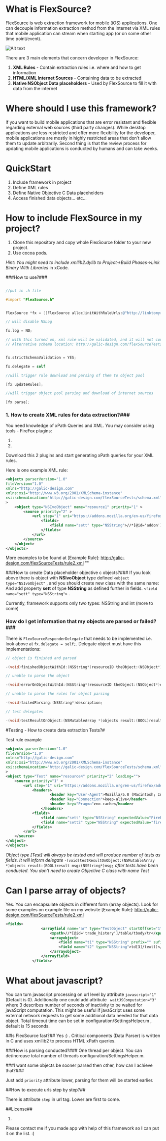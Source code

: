 What is FlexSource?
================

FlexSource is web extraction framework for mobile (iOS) applications. One can decouple information extraction method from the Internet via XML rules that mobile application can stream when starting app (or on some other time point/event). 



![Alt text](http://galic-design.com/flexSourceTests/shot.png)



There are 3 main elements that concern developer in FlexSource:

1. **XML Rules** - Contain extraction rules i.e. where and how to get information
2. **HTML/XML Internet Sources** - Containing data to be extracted
3. **Native NSObject Data placeholders** - Used by FlexSource to fill it with data from the internet

Where should I use this framework?
=======================
If you want to build mobile applications that are error resistant and flexible regarding external web sources (third party changes). While desktop applications are less restricted and offer more flexibility for the developer, mobile applications are mostly in highly restricted areas that don’t allow them to update arbitrarily. Second thing is that the review process for updating mobile applications is conducted by humans and can take weeks. 

QuickStart
========
1. Include framework in project
2. Define XML rules
3. Define Native Objective C Data placeholders
4. Access finished data objects... etc...


How to include FlexSource in my project?
=======================

1. Clone this repository and copy whole FlexSource folder to your new project. 
2. Use cocoa pods.

*Hint: You might need to include xmllib2.dylib to Project->Build Phases->Link Binary With Libraries* in xCode.
 
###How to use?###

```objective-c

//put in .h file

#import "FlexSource.h"


FlexSource *fx = [[FlexSource alloc]initWithRuleUrls:@"http://linktomyrule.com/rule.xml"]; 

// will disable NSLog 

fx.log = NO; 

// with this turned on, xml rule will be validated, and it will not continue if it is not xsd valid (you may find schema file in project FlexSource/Supporting Files/ruleSchema.xsd)
// Alternative schema location: http://galic-design.com/flexSourceTests/schema.xml 


fx.strictSchemaValidation = YES;

fx.delegate = self

//will trigger rule download and parsing of them to object pool

[fx updateRules];

//will trigger object pool parsing and download of internet sources

[fx parse];
```


### 1. How to create XML rules for data extraction?###

You need knowledge of xPath Queries and XML. You may consider using tools - FireFox plugins:

1. [FireBug]: <https://getfirebug.com/>  "Used for standard web inspection"
2. [FirePath]: <https://addons.mozilla.org/en-US/firefox/addon/firepath/>  "Used to generate xPath direct in website"

Download this 2 plugins and start generating xPath queries for your XML rules.

Here is one example XML rule:

```xml
<objects parserVersion="1.0" 
fileVersion="1.0"
xmlns="http://galic-design.com"
xmlns:xsi="http://www.w3.org/2001/XMLSchema-instance"
xsi:schemaLocation="http://galic-design.com/flexSourceTests/schema.xml"
>
    <object type="NSIvoObject" name="resource1" priority="1" >		
        <source priority="2" >
            <url step="1" uri="https://addons.mozilla.org/en-us/firefox/addon/firepath/">
                <fields>
                    <field name="sett" type="NSString">//*[@id='addon']/hgroup/h1/span[1]/text()</field>
                </fields>
            </url>
        </source>
    </object>
</objects>
```

More examples to be found at 
[Example Rule]: <http://galic-design.com/flexSourceTests/rule2.xml> ""


###How to create Data placeholder objective c objects?###
If you look above there is object with **NSIvoObject** type defined `<object type="NSIvoObject"` , and you should create new class with the same name:
And add property **sett** of type **NSString** as defined further in fields. 
`
<field name="sett" type="NSString">
` .

Currently, framework supports only two types: NSString and int (more to come)

### How do I get information that my objects are parsed or failed?###

There is `FlexSourceResponderDelegate` that needs to be implemented i.e. look above at `fx.delegate = self;`. Delegate object must have this implementations:

```objective-c 
// object is finished and parsed

-(void)finishedObjectWithId:(NSString*)resourceID theObject:(NSObject*)object withStatus:(NSString*)status withMessage:(NSString*)message;

// unable to parse the object

-(void)errorOnObjectWithId:(NSString*)resourceID theObject:(NSObject*)object withStatus:(NSString*)status withMessage:(NSString*)message;

// unable to parse the rules for object parsing

-(void)failedParsing:(NSString*)description;

// test delegates

-(void)testResultOnObject:(NSMutableArray *)objects result:(BOOL)result msg:(NSString*)msg;
```

#Testing - How to create data extraction Tests?#

Test rule example

```xml
<objects parserVersion="1.0" 
fileVersion="1.0"
xmlns="http://galic-design.com"
xmlns:xsi="http://www.w3.org/2001/XMLSchema-instance"
xsi:schemaLocation="http://galic-design.com/flexSourceTests/schema.xml"
>
<object type="Test" name="resource4" priority="2" loading="">
    <source priority="1" >
        <url step="1" uri="https://addons.mozilla.org/en-us/firefox/addon/firepath/">
            <headers>
					<header key="User-Agent">Mozilla/5.0 (Macintosh; Intel Mac OS X 10.7; rv:24.0) Gecko/20100101 Firefox/24.0</header>
					<header key="Connection">keep-alive</header>
					<header key="Pragma">no-cache</header>
				</headers>
            <fields>
                <field name="sett" type="NSString" expectedValue="FirePath">//*[@id='addon']/hgroup/h1/span[1]/text()</field> 
                <field name="sett2" type="NSString" expectedValue="firepath">//*[@id='addon']/hgroup/h1/span[1]/text()</field> 
            </fields>
        </url>
    </source>
</object>
</objects>
```

 *Object type [Test] will always be tested and will produce number of tests as fields. It will inform delegate* `-(void)testResultOnObject:(NSMutableArray *)objects result:(BOOL)result msg:(NSString*)msg;`
 *after tests have been conducted. You don't need to create Objective C class with name Test*

Can I parse array of objects?
===
Yes. You can encapsulate objects in different form (array objects). Look for some examples on example file on my website [Example Rule]: <http://galic-design.com/flexSourceTests/rule2.xml> 

```xml
<fields>
                <arrayfield name="ar" type="TestObject" startOffset="1" endOffset="11">
                    <xpath>//*[@id='trade_history']/table/tbody/tr</xpath>
                    <arrayobject>
                        <field name="t1" type="NSString" prefix="" sufix="">td[1]/span/text()</field>
                        <field name="t2" type="NSString">td[3]/text()</field>
                    </arrayobject>
                </arrayfield>
            </fields>
```

What about javascript?
===
You can turn javascript processing on url level by attribute `javascript="1"` (Default is 0). Additionally one could add attribute ` waitJSComputation="3"` where 3 describes number of seconds of inactivity to be waited for javaScript computation. This might be useful if javaScript uses some external network requests to get some additional data needed for that data object. Total timeout time can be set in configuration/SettingsHelper.m , default is 15 seconds. 



##Is FlexSource fast?##
Yes :) . Critical components (Data Parser) is written in C and uses xmllib2 to process HTML xPath queries.

###How is parsing conducted?###
One thread per object. You can de/increase total number of threads configuration/SettingsHelper.m.

###I want some objects be sooner parsed then other, how can I achieve that?###

Just add `priority` attribute lower, parsing for them will be started earlier.

##How to execute urls step by step?##

There is attribute `step` in url tag. Lower are first to come.

##License##
1. [License]: <http://en.wikipedia.org/wiki/MIT_license> "MIT License"

Please contact me if you made app with help of this framework so I can put it on the list. :)

